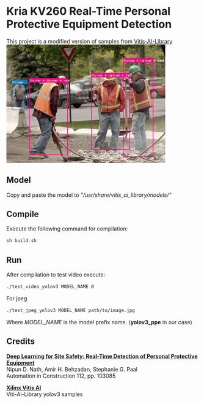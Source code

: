 # Kria KV260 Real-Time Personal Protective Equipment Detection
This project is a modified version of samples from [Vitis-AI-Library](https://github.com/Xilinx/Vitis-AI/tree/master/demo/Vitis-AI-Library/samples/yolov3)
<img src='./media/result.jpg' alt="Result Image" width=416/>
## Model
Copy and paste the model to *"/usr/share/vitis_ai_library/models/"*

## Compile
Execute the following command for compilation:

```zsh
sh build.sh
```

## Run 

After compilation to test video execute:

```zsh
./test_video_yolov3 MODEL_NAME 0
```

For jpeg 
```zsh
./test_jpeg_yolov3 MODEL_NAME path/to/image.jpg
```
Where *MODEL_NAME* is the model prefix name. (**yolov3_ppe** in our case)

## Credits
[**Deep Learning for Site Safety: Real-Time Detection of Personal Protective Equipment**](https://www.sciencedirect.com/science/article/pii/S0926580519308325) \
Nipun D. Nath, Amir H. Behzadan, Stephanie G. Paal \
Automation in Construction 112, pp. 103085

[**Xilinx Vitis AI**](https://github.com/Xilinx/Vitis-AI)<br>
Viti-Ai-Library yolov3 samples
